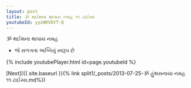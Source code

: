```yaml
---
layout: post
title: ૐ થઈશના થાપાય નમહ ૧૧ ટાઈમ્સ
youtubeId: yyzWKV6tT-Q
---
```

 
 
 ૐ થઈશના થાપાય નમહ  
 
 -  જે સળગતા અગ્નિનું સ્વરૂપ છે 
 
  
 
  
 
 
 
 
 
 


{% include youtubePlayer.html id=page.youtubeId %}
 
[Next]({{ site.baseurl }}{% link  split1/_posts/2013-07-25-ૐ હુંથસનાયા નમહ ૧૧ ટાઈમ્સ.md%})
 
